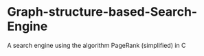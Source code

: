 # Graph-structure-based-Search-Engine
A search engine using the algorithm PageRank (simplified) in C
